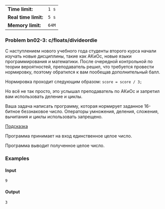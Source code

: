 |                      |       |
|----------------------|-------|
| **Time limit:**      | `1 s` |
| **Real time limit:** | `5 s` |
| **Memory limit:**    | `64M` |


### Problem bn02-3: c/floats/divideordie

С наступлением нового учебного года студенты второго курса начали изучать новые дисциплины, такие
как АКиОс, новые языки программирования и математики. После очередной контрольной по теории
вероятностей, преподаватель решил, что требуется провести нормировку, поэтому обратился к вам
пообещав дополнительный балл.

Нормировка проходит следующим образом: `score = score / 3;`

Но всё не так просто, это услышал преподаватель по АКиОс и запретил вам использовать деление и
циклы.

Ваша задача написать программу, которая нормирует заданное 16-битное беззнаковое число. Операторы
умножения, деления, сложения, вычитания и циклы использовать запрещено.

[Подсказка](https://en.wikipedia.org/wiki/Division_algorithm#Division_by_a_constant)

Программа принимает на вход единственное целое число.

Программа выводит полученное целое число.

### Examples

#### Input

    
    
    9

#### Output

    
    
    3

